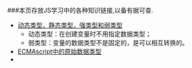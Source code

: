 ###本页存放JS学习中的各种知识链接,以备有据可查.
- [动态类型，静态类型，强类型和弱类型](http://blog.sina.com.cn/s/blog_658fd8e80101r9ig.html)
  - 动态类型：在创建变量时不用指定数据类型；
  - 弱类型：变量的数据类型不是固定的，是可以相互转换的。
- [ECMAscript中的原始数据类型](http://www.w3school.com.cn/js/pro_js_primitivetypes.asp)
- []()
